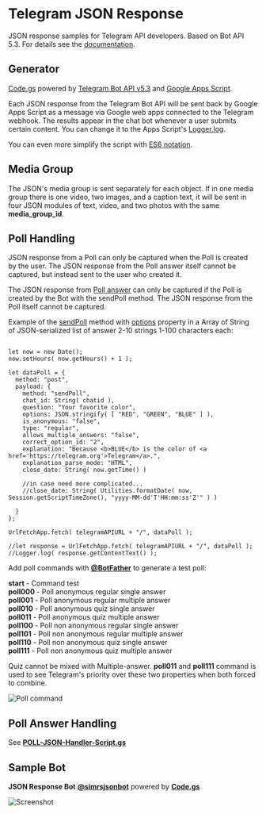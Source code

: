 # Telegram JSON Response

JSON response samples for Telegram API developers. Based on Bot API 5.3. For details see the [documentation](https://core.telegram.org/bots/api).

## Generator

[Code.gs](https://github.com/silikidi/Telegram-JSON-Response/blob/main/Code.gs) powered by [Telegram Bot API v5.3](https://core.telegram.org/bots/api) and [Google Apps Script](https://developers.google.com/apps-script).

Each JSON response from the Telegram Bot API will be sent back by Google Apps Script as a message via Google web apps connected to the Telegram webhook. The results appear in the chat bot whenever a user submits certain content. You can change it to the Apps Script's [Logger.log](https://developers.google.com/apps-script/reference/base/logger).

You can even more simplify the script with [ES6 notation](https://scotch.io/bar-talk/five-things-you-can-use-in-es6-today).

## Media Group

The JSON's media group is sent separately for each object. If in one media group there is one video, two images, and a caption text, it will be sent in four JSON modules of text, video, and two photos with the same **media_group_id**.

## Poll Handling

JSON response from a Poll can only be captured when the Poll is created by the user. The JSON response from the Poll answer itself cannot be captured, but instead sent to the user who created it.

The JSON response from [Poll answer](https://core.telegram.org/bots/api#pollanswer) can only be captured if the Poll is created by the Bot with the sendPoll method. The JSON response from the Poll itself cannot be captured.

Example of the [sendPoll](https://core.telegram.org/bots/api#sendpoll) method with [options](https://core.telegram.org/bots/api#polloption) property in a Array of String of JSON-serialized list of answer 2-10 strings 1-100 characters each:

```

let now = new Date();
now.setHours( now.getHours() + 1 );

let dataPoll = {
  method: "post",
  payload: {
    method: "sendPoll",
    chat_id: String( chatid ),
    question: "Your favorite color",
    options: JSON.stringify( [ "RED", "GREEN", "BLUE" ] ),
    is_anonymous: "false",
    type: "regular",
    allows_multiple_answers: "false",
    correct_option_id: "2",
    explanation: "Because <b>BLUE</b> is the color of <a href='https://telegram.org'>Telegram</a>.",
    explanation_parse_mode: "HTML",
    close_date: String( now.getTime() )
    
    //in case need more complicated...
    //close_date: String( Utilities.formatDate( now, Session.getScriptTimeZone(), "yyyy-MM-dd'T'HH:mm:ss'Z'" ) )
    
  }
};

UrlFetchApp.fetch( telegramAPIURL + "/", dataPoll );

//let response = UrlFetchApp.fetch( telegramAPIURL + "/", dataPoll );
//Logger.log( response.getContentText() );

```

Add poll commands with [**@BotFather**](https://t.me/BotFather) to generate a test poll:

**start** - Command test  
**poll000** - Poll anonymous regular single answer  
**poll001** - Poll anonymous regular multiple answer  
**poll010** - Poll anonymous quiz single answer  
**poll011** - Poll anonymous quiz multiple answer  
**poll100** - Poll non anonymous regular single answer  
**poll101** - Poll non anonymous regular multiple answer  
**poll110** - Poll non anonymous quiz single answer  
**poll111** - Poll non anonymous quiz multiple answer

Quiz cannot be mixed with Multiple-answer. **poll011** and **poll111** command is used to see Telegram's priority over these two properties when both forced to combine.

![Poll command](https://blogger.googleusercontent.com/img/a/AVvXsEgeT29j3y02DQOr446_iNlt3mz2v7uxINno9A_gcugluLeWfQ5lVPaDnxVNWkVrPJoVmA23RS9c8UR7Dy5uufqKN1zsywFmPf-XiTXefu4ec1iCaOD6-7Rs33uc5qLOjMSUigil2ArTExPk5gcUrgEGwelGghbIY0WqZDr5Xq1Xx6BhifrwJM5ZIDv-EQ=s0)

## Poll Answer Handling

See [**POLL-JSON-Handler-Script.gs**](https://github.com/silikidi/Telegram-JSON-Response/blob/main/POLL-JSON-Handler-Script.gs)

## Sample Bot

**JSON Response Bot** [**@simrsjsonbot**](https://t.me/simrsjsonbot) powered by [**Code.gs**](https://github.com/silikidi/Telegram-JSON-Response/blob/main/Code.gs)

![Screenshot](https://blogger.googleusercontent.com/img/a/AVvXsEjqR5r9uI5VdozdnIqz6HaYPRBkWQFBkpTyfXmAWQ-ptDbFliRBZF66Wt7FIz6IkfPSois7pxC7rYJSLGTEMYAwSPDwyx7TnxupHGgYw_fQV6vJTI8NLkPpw0oMu0NkCZhlQmcQh3WWORgIFxfg39kf7F0MXivGtvsdST1wl1OrfToSIiZoqhou7tZatQ=s0)
